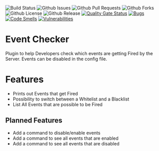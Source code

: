 ![Build Status](https://github.com/thelooter/EventChecker/actions/workflows/gradle.yml/badge.svg)
![Github Issues](https://img.shields.io/github/issues/thelooter/EventChecker)
![Github Pull Requests](https://img.shields.io/github/issues-pr/thelooter/EventChecker)
![Github Forks](https://img.shields.io/github/forks/thelooter/EventChecker)
![Github License](https://img.shields.io/github/license/thelooter/EventChecker)
![Github Release](https://img.shields.io/github/v/release/thelooter/EventChecker)
[![Quality Gate Status](https://sonarcloud.io/api/project_badges/measure?project=thelooter_EventChecker&metric=alert_status)](https://sonarcloud.io/summary/new_code?id=thelooter_EventChecker)
[![Bugs](https://sonarcloud.io/api/project_badges/measure?project=thelooter_EventChecker&metric=bugs)](https://sonarcloud.io/summary/new_code?id=thelooter_EventChecker)
[![Code Smells](https://sonarcloud.io/api/project_badges/measure?project=thelooter_EventChecker&metric=code_smells)](https://sonarcloud.io/summary/new_code?id=thelooter_EventChecker)
[![Vulnerabilities](https://sonarcloud.io/api/project_badges/measure?project=thelooter_EventChecker&metric=vulnerabilities)](https://sonarcloud.io/summary/new_code?id=thelooter_EventChecker)

# Event Checker

Plugin to help Developers check which events are getting Fired by the Server.
Events can be disabled in the config file.

# Features
- Prints out Events that get Fired
- Possibility to switch between a Whitelist and a Blacklist
- List All Events that are possible to be Fired


## Planned Features

- Add a command to disable/enable events
- Add a command to see all events that are enabled
- Add a command to see all events that are disabled
